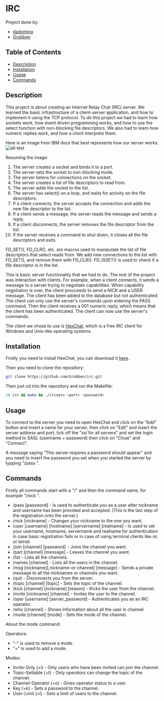 # IRC

Project done by:
- [dadoming](https://github.com/dadoming)
- [Grubben](https://github.com/Grubben)

## Table of Contents
- [Description](#description)
- [Installation](#installation)
- [Usage](#usage)
- [Commands](#commands)

## Description
This project is about creating an Internet Relay Chat (IRC) server. We learned the basic infrastructure of a client-server application, and how to implement it using the TCP protocol.
To do this project we had to learn how sockets work, how event driven programming works, and how to use the select function with non-blocking file descriptors. We also had to learn how numeric replies work, and how a client interprets them.

Here is an image from IBM docs that best represents how our server works:
![alt text](https://www.ibm.com/docs/en/ssw_ibm_i_71/rzab6/rzab6508.gif) 

Resuming the image:
1. The server creates a socket and binds it to a port.
2. The server sets the socket to non-blocking mode.
3. The server listens for connections on the socket.
4. The server creates a list of file descriptors to read from.
5. The server adds the socket to the list.
6. The server has select() on a loop, and waits for activity on the file descriptors.
7. If a client connects, the server accepts the connection and adds the new file descriptor to the list.
8. If a client sends a message, the server reads the message and sends a reply.
9. If a client disconnects, the server removes the file descriptor from the list.
10. If the server receives a command to shut down, it closes all the file descriptors and exits.

FD_SET(), FD_CLR(), etc. are macros used to manipulate the list of file descriptors that select reads from. We add new connections to the list with FD_SET(), and remove them with FD_CLR(). FD_ISSET() is used to check if a file descriptor is in the list.

This is basic server functionality that we had to do. The rest of the project was interaction with clients. For example, when a client connects, it sends a message to a server trying to negotiate capabilities. When capability negotiation is over, the client procceeds to send a NICK and a USER message. The client has been added to the database but not authenticated. The client can only use the server's commands upon entering the PASS command. Then the client receives a 001 numeric reply, which means that the client has been authenticated. The client can now use the server's commands.

The client we chose to use is [HexChat](https://hexchat.github.io/), which is a free IRC client for Windows and Unix-like operating systems.

## Installation
Firstly you need to install HexChat, you can download it [here](https://hexchat.github.io/downloads.html).

Then you need to clone the repository:
```bash
git clone https://github.com/Grubben/irc.git
```

Then just cd into the repository and run the Makefile:
```bash
cd irc && make && ./ircserv <port> <password>
```


## Usage

To connect to the server you need to open HexChat and click on the "Add" button and insert a name for your server, then click on "Edit" and insert the server address and port, tick off the "ssl for all servers" and set the login method to SASL (username + password) then click on "Close" and "Connect".

A message saying "This server requires a password should appear" and you need to insert the password you set when you started the server by typping "/pass <password>".

## Commands

Firstly all commands start with a "/" and then the command name, for example "/nick <nickname>".

- /pass [password] - Is used to authenticate you as a user after nickname and username has been provided and accepted. (This is the last step of the registration onto the server.)
- /nick [nickname] - Changes your nickname to the one you want.
- /user [username] [hostname] [servername] [realname] - Is used to set your username, hostname, servername and realname for authentication in case basic registration fails or in case of using terminal clients like nc or telnet.
- /join [channel] [password] - Joins the channel you want.
- /part [channel] [message] - Leaves the channel you want.
- /list - Lists all the channels.
- /names [channel] - Lists all the users in the channel.
- /msg [nickname][,nickname-or-channel] [message] - Sends a private message to all the nicknames or channels you want.
- /quit - Disconnects you from the server.
- /topic [channel] [topic] - Sets the topic of the channel.
- /kick [channel] [nickname] [reason] - Kicks the user from the channel.
- /invite [nickname] [channel] - Invites the user to the channel.
- /oper [username] [server_password] - Authenticates you as an IRC operator.
- /who [channel] - Shows information about all the user in channel.
- /mode [channel] [mode] - Sets the mode of the channel.

About the mode command:

Operators:
- "-" is used to remove a mode.
- "+" is used to add a mode.

Modes:
- Invite-Only (+i) - Only users who have been invited can join the channel.
- Topic-Settable (+t) - Only operators can change the topic of the channel.
- Channel-Operator (+o) - Gives operator status to a user.
- Key (+k) - Sets a password to the channel.
- User-Limit (+l) - Sets a limit of users to the channel.

